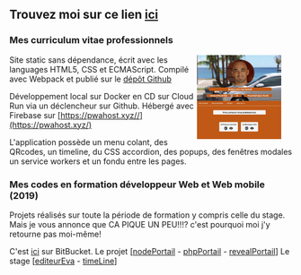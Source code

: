 ## Trouvez moi sur ce lien [ici](https://pwahost.xyz/)

### Mes curriculum vitae professionnels
<img align="right" style="margin:0 20px 10px 0;" src="https://github.com/Cursusdev/cv-pwahost/blob/master/img/PerformCV_1200w1200h.jpg?raw=true" alt="cv image" width="150" height="150"/>

Site static sans dépendance, écrit avec les languages HTML5, CSS et ECMAScript. Compilé avec Webpack  et publié sur le [dépôt Github](https://github.com/Cursusdev/cv-pwahost)

Développement local sur Docker en CD sur Cloud Run via un déclencheur sur Github. Hébergé avec Firebase sur [https://pwahost.xyz//](https://pwahost.xyz/)

L'application possède un menu colant, des QRcodes, un timeline, du CSS accordion, des popups, des fenêtres modales un service workers et un fondu entre les pages.

### Mes codes en formation développeur Web et Web mobile (2019)

Projets réalisés sur toute la période de formation y compris celle du stage. 
Mais je vous annonce que CA PIQUE UN PEU!!!? c'est pourquoi moi j'y retourne pas moi-même! 

C'est [ici](https://bitbucket.org/repo/all/1?name=cursusdev) sur BitBucket. Le projet [[nodePortail](https://bitbucket.org/cursusdev/nodeportail/src/master/) - [phpPortail](https://bitbucket.org/cursusdev/phpportail/src/master/) - [revealPortail](https://bitbucket.org/cursusdev/revealportail/src/master/)] Le stage [[editeurEva](https://bitbucket.org/cursusdev/editeureva/src/master/) - [timeLine](https://bitbucket.org/cursusdev/timeline/src/master/)]
